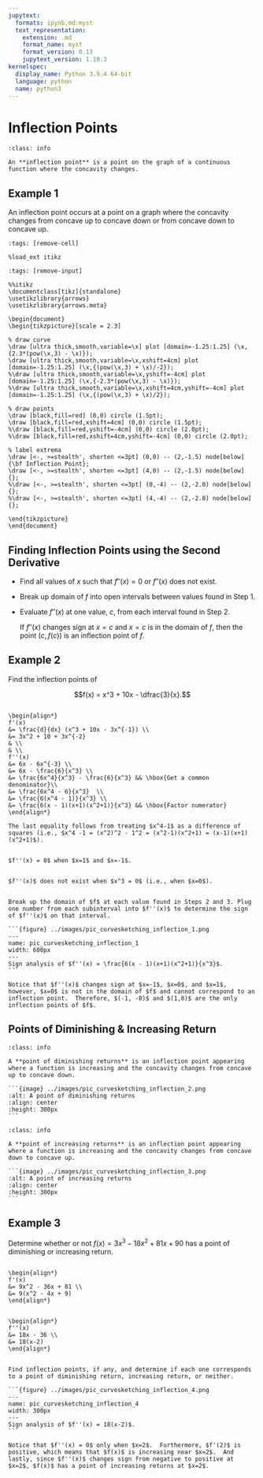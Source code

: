 ```yaml
---
jupytext:
  formats: ipynb,md:myst
  text_representation:
    extension: .md
    format_name: myst
    format_version: 0.13
    jupytext_version: 1.10.3
kernelspec:
  display_name: Python 3.9.4 64-bit
  language: python
  name: python3
---
```

# Inflection Points



```{admonition} Definition
:class: info

An **inflection point** is a point on the graph of a continuous function where the concavity changes.
```



## Example 1

An inflection point occurs at a point on a graph where the concavity changes from concave up to concave down or from concave down to concave up.


```{code-cell}
:tags: [remove-cell]

%load_ext itikz
```

```{code-cell}
:tags: [remove-input]

%%itikz
\documentclass[tikz]{standalone}
\usetikzlibrary{arrows}
\usetikzlibrary{arrows.meta}

\begin{document}
\begin{tikzpicture}[scale = 2.3]
     
% draw curve
\draw [ultra thick,smooth,variable=\x] plot [domain=-1.25:1.25] (\x,{2.3*(pow(\x,3) - \x)});
\draw [ultra thick,smooth,variable=\x,xshift=4cm] plot [domain=-1.25:1.25] (\x,{(pow(\x,3) + \x)/-2});
%\draw [ultra thick,smooth,variable=\x,yshift=-4cm] plot [domain=-1.25:1.25] (\x,{-2.3*(pow(\x,3) - \x)});
%\draw [ultra thick,smooth,variable=\x,xshift=4cm,yshift=-4cm] plot [domain=-1.25:1.25] (\x,{(pow(\x,3) + \x)/2});

% draw points
\draw [black,fill=red] (0,0) circle (1.5pt);
\draw [black,fill=red,xshift=4cm] (0,0) circle (1.5pt);
%\draw [black,fill=red,yshift=-4cm] (0,0) circle (2.0pt);
%\draw [black,fill=red,xshift=4cm,yshift=-4cm] (0,0) circle (2.0pt);

% label extrema
\draw [<-, >=stealth', shorten <=3pt] (0,0) -- (2,-1.5) node[below] {\bf Inflection Point}; 
\draw [<-, >=stealth', shorten <=3pt] (4,0) -- (2,-1.5) node[below] {}; 
%\draw [<-, >=stealth', shorten <=3pt] (0,-4) -- (2,-2.0) node[below] {}; 
%\draw [<-, >=stealth', shorten <=3pt] (4,-4) -- (2,-2.0) node[below] {}; 

\end{tikzpicture}
\end{document}
```


## Finding Inflection Points using the Second Derivative

- Find all values of $x$ such that $f''(x) = 0$ or $f''(x)$ does not exist.
- Break up domain of $f$ into open intervals between values found in Step 1.
- Evaluate $f''(x)$ at one value, $c$, from each interval found in Step 2.  

  If $f''(x)$ changes sign at $x=c$ and $x=c$ is in the domain of $f$, then the point $(c,f(c))$ is an inflection point of $f$. 


## Example 2

Find the inflection points of 

$$f(x) = x^3 + 10x - \dfrac{3}{x}.$$


```{dropdown} **Step 1:**  Compute $f''(x)$.

\begin{align*}
f'(x) 
&= \frac{d}{dx} (x^3 + 10x - 3x^{-1}) \\
&= 3x^2 + 10 + 3x^{-2} 
& \\
& \\
f''(x) 
&= 6x - 6x^{-3} \\
&= 6x - \frac{6}{x^3} \\
&= \frac{6x^4}{x^3} - \frac{6}{x^3} && \hbox{Get a common denominator}\\
&= \frac{6x^4 - 6}{x^3}  \\
&= \frac{6(x^4 - 1)}{x^3} \\
&= \frac{6(x - 1)(x+1)(x^2+1)}{x^3} && \hbox{Factor numerator}
\end{align*}

The last equality follows from treating $x^4-1$ as a difference of squares (i.e., $x^4 -1 = (x^2)^2 - 1^2 = (x^2-1)(x^2+1) = (x-1)(x+1)(x^2+1)$).
```


```{dropdown} **Step 2:** Find all values of $x$ such that $f''(x) = 0$.

$f''(x) = 0$ when $x=1$ and $x=-1$.
```


```{dropdown} **Step 3:** Find all values of $x$ such that $f''(x)$ does not exist.

$f''(x)$ does not exist when $x^3 = 0$ (i.e., when $x=0$).
```


````{dropdown} **Step 4:** Break up the domain of $f$.

Break up the domain of $f$ at each value found in Steps 2 and 3. Plug one number from each subinterval into $f''(x)$ to determine the sign of $f''(x)$ on that interval.

```{figure} ../images/pic_curvesketching_inflection_1.png
---
name: pic_curvesketching_inflection_1
width: 600px
---
Sign analysis of $f''(x) = \frac{6(x - 1)(x+1)(x^2+1)}{x^3}$.
```

Notice that $f''(x)$ changes sign at $x=-1$, $x=0$, and $x=1$, however, $x=0$ is not in the domain of $f$ and cannot correspond to an inflection point.  Therefore, $(-1, -8)$ and $(1,8)$ are the only inflection points of $f$.
````


## Points of Diminishing & Increasing Return

````{admonition} Point of Diminishing Returns
:class: info

A **point of diminishing returns** is an inflection point appearing where a function is increasing and the concavity changes from concave up to concave down.

```{image} ../images/pic_curvesketching_inflection_2.png
:alt: A point of diminishing returns
:align: center
:height: 300px
```
````


````{admonition} Point of Increasing Returns
:class: info

A **point of increasing returns** is an inflection point appearing where a function is increasing and the concavity changes from concave down to concave up.

```{image} ../images/pic_curvesketching_inflection_3.png
:alt: A point of increasing returns
:align: center
:height: 300px
```
````


## Example 3

Determine whether or not $f(x) = 3x^3-18x^2+81x+90$ has a point of diminishing or increasing return.


```{dropdown} **Step 1:**  Compute $f'(x)$.

\begin{align*}
f'(x)
&= 9x^2 - 36x + 81 \\
&= 9(x^2 - 4x + 9)
\end{align*}
```


```{dropdown} **Step 2:**  Compute $f''(x)$.

\begin{align*}
f''(x)
&= 18x - 36 \\
&= 18(x-2)
\end{align*}
```


````{dropdown} **Step 3:**  Find and analyze inflection points.

Find inflection points, if any, and determine if each one corresponds to a point of diminishing return, increasing return, or neither.

```{figure} ../images/pic_curvesketching_inflection_4.png
---
name: pic_curvesketching_inflection_4
width: 300px
---
Sign analysis of $f''(x) = 18(x-2)$.
``` 

Notice that $f''(x) = 0$ only when $x=2$.  Furthermore, $f'(2)$ is positive, which means that $f(x)$ is increasing near $x=2$.  And lastly, since $f''(x)$ changes sign from negative to positive at $x=2$, $f(x)$ has a point of increasing returns at $x=2$.
````




